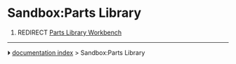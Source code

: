 # Sandbox:Parts Library
1.  REDIRECT [Parts Library Workbench](Parts_Library_Workbench.md)



---
⏵ [documentation index](../README.md) > Sandbox:Parts Library
